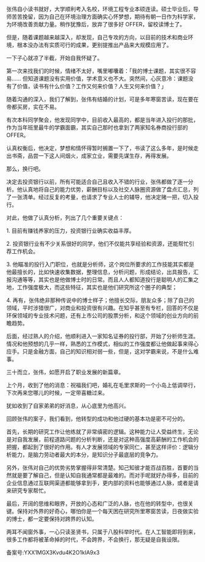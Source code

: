 张伟自小读书就好，大学顺利考入名校，环境工程专业本硕连读。硕士毕业后，导师苦苦挽留，因为自己在环境治理方面确实心怀梦想，期待有朝一日作为科学家，为环境改善贡献力量。稍作犹豫后，放弃了很多好 OFFER，留校读博士了。

但是，随着课题越来越深入，却发现，自己专攻的方向，以目前的技术和商业环境，根本没办法有实质可行的成果，更别提推出产品来大规模应用了。

一下子心就凉了半截，开始自我怀疑了。

第一次来找我们的时候，情绪不太好，嘴里嘟囔着：「我的博士课题，其实很不容易…… 但知道课题没有实用价值，学术意义也不大。突然间，心灰意冷：课题没有了价值，读书有什么价值？工作又何来价值？人生又何来价值？」

随着沟通的深入，我们了解到，张伟有结婚的计划，可是多年寒窗苦读，现在要在帝都买房，实在不易。

有次本科同学聚会，他发现同学中，目前收入最高的，都是当年进入投行的那批，作为当年班里最牛的学霸面霸，其实自己那时也拿到了两家知名券商投行部的 OFFER。

认真权衡后，他决定，梦想和情怀得暂时搁置一下了，书读了这么多年，是时候走出书斋，品尝一下这人间烟火，成家立业，需要先谋生存，再得发展。

那么，换行吧。

决定去投资银行以前，所有可能适合自己且收入不错的行业，张伟都做了逐一分析。他认真地将自己的能力优势，薪酬目标以及社交人脉圈资源做了盘点汇总，列了一张清单。经过反复的考量，也请求了专业人士的辅导，他决定赌一把，切入投行。

对此，他做了认真分析，列出了几个重要关键点：

1\. 目前有赚钱养家的压力，投资银行业确实收益丰厚。

2\. 投资银行业有不少关系很好的同学，他们不仅能共享经验和资源，还能帮忙引荐工作机会。

3\. 他瞄准的投行入门职位，也就是分析师，这个岗位所要求的工作技能其实都是他最擅长的，比如快速收集数据，整理信息，分析问题，形成结论，出具报告，汇报沟通等等，其实也是他做博士时的日常。而且人人都知道投行是聪明人的汇集之地，工作强度极大，而这些特征，其实也是他们研究所这个圈子的典型；

4\. 再有，张伟绝非那种传说中的博士样子；他擅长交际，朋友众多；除了自己的领域，平时涉猎很广，对商业和投资很有兴趣。在知乎甚至有专栏，回答的不仅是环保领域的专业技术问题，还有上市公司的股票分析，和这个领域的创业方向的前瞻趋势。

后面，经过熟人的介绍，他顺利进入一家知名证券的投行部，开始了分析师生涯。情况和他预想的几乎一样，熟悉的工作模式，相似的工作强度都让他做起事来得心应手。只是金融方面，自己的知识相对弱一些，但是，这对学霸来说，不是什么难事。

三十而立，张伟，如愿开启了职业发展的新篇章。

上个月，收到了他的消息：祝福我们吧，婚礼在毛里求斯的一个小岛上低调举行，下次再来您哪儿的时候，一定带喜糖过来。

犹如收到了自家弟弟的好消息，从心底里为他高兴。

回顾张伟的案子，我们看到，他转型的成功和他过硬的基本功是密不可分的。

首先，长期的研究工作让他练就了非常缜密的逻辑。这种能力让人受益终生，无论是对自我发展，前程道路问题的分析判断，还是对这种高强度高薪酬的工作机会的把握，都起到了很好的作用。有人才发展领域的专家同仁，甚至这样评价：逻辑分析能力，是脑力劳动者最大的本分，是知识分子最底层的竞争力。

另外，张伟对自己的优势劣势掌握得非常清楚。知己知彼才能百战百胜，首要的当然就是要了解自己，但是认知自我通常都是最难的。而对手呢就好办得多，目前的企业信息通过互联网渠道都能够拿到手，更内部的资料也能够通过人脉，或者是请来研究专家帮忙。

最后，开阔的思维和眼界，开放的心态和广泛的人脉，也在他的转型中，也很关键。保持对外界的好奇心，哪怕你是一个每天困在研究所里寒窗苦读，日夜做实验的博士，都一定要保持对跨界的认知。

两耳不闻窗外事，一心只读圣贤书，只属于八股科举时代。在人工智能即将到来，很多工作都将被革命掉的时代，不会跨界，不会换行，那无疑是自我设限。

备案号:YXX1MGX3Kvdu4K2O1kIA9x3